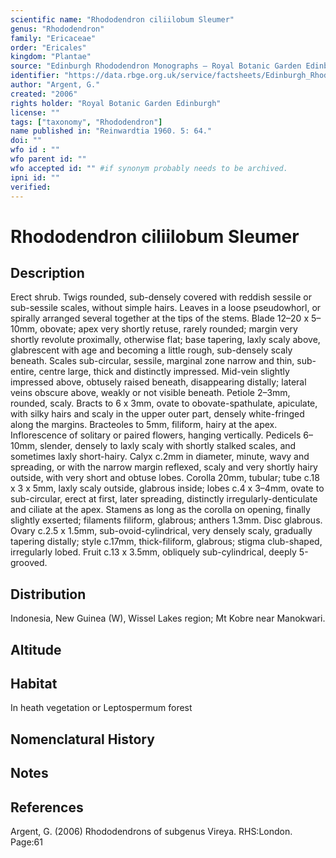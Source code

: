 ```yaml
---
scientific name: "Rhododendron ciliilobum Sleumer"
genus: "Rhododendron"
family: "Ericaceae"
order: "Ericales"
kingdom: "Plantae"
source: "Edinburgh Rhododendron Monographs – Royal Botanic Garden Edinburgh"
identifier: "https://data.rbge.org.uk/service/factsheets/Edinburgh_Rhododendron_Monographs.xhtml"
author: "Argent, G."
created: "2006"
rights holder: "Royal Botanic Garden Edinburgh"
license: ""
tags: ["taxonomy", "Rhododendron"]
name published in: "Reinwardtia 1960. 5: 64."
doi: ""
wfo id : ""
wfo parent id: ""
wfo accepted id: "" #if synonym probably needs to be archived.                      
ipni id: ""
verified:
---
```


                       

# Rhododendron ciliilobum Sleumer

## Description
Erect shrub. Twigs rounded, sub-densely covered with reddish sessile or sub-sessile scales, without simple hairs. Leaves in a loose pseudowhorl, or spirally arranged several together at the tips of the stems. Blade 12–20 x 5–10mm, obovate; apex very shortly retuse, rarely rounded; margin very shortly revolute proximally, otherwise flat; base tapering, laxly scaly above, glabrescent with age and becoming a little rough, sub-densely scaly beneath. Scales sub-circular, sessile, marginal zone narrow and thin, sub-entire, centre large, thick and distinctly impressed. Mid-vein slightly impressed above, obtusely raised beneath, disappearing distally; lateral veins obscure above, weakly or not visible beneath. Petiole 2–3mm, rounded, scaly. Bracts to 6 x 3mm, ovate to obovate-spathulate, apiculate, with silky hairs and scaly in the upper outer part, densely white-fringed along the margins. Bracteoles to 5mm, filiform, hairy at the apex. Inflorescence of solitary or paired flowers, hanging vertically. Pedicels 6–10mm, slender, densely to laxly scaly with shortly stalked scales, and sometimes laxly short-hairy. Calyx c.2mm in diameter, minute, wavy and spreading, or with the narrow margin reflexed, scaly and very shortly hairy outside, with very short and obtuse lobes. Corolla 20mm, tubular; tube c.18 x 3 x 5mm, laxly scaly outside, glabrous inside; lobes c.4 x 3–4mm, ovate to sub-circular, erect at first, later spreading, distinctly irregularly-denticulate and ciliate at the apex. Stamens as long as the corolla on opening, finally slightly exserted; filaments filiform, glabrous; anthers 1.3mm. Disc glabrous. Ovary c.2.5 x 1.5mm, sub-ovoid-cylindrical, very densely scaly, gradually tapering distally; style c.17mm, thick-filiform, glabrous; stigma club-shaped, irregularly lobed. Fruit c.13 x 3.5mm, obliquely sub-cylindrical, deeply 5-grooved.

## Distribution
Indonesia, New Guinea (W), Wissel Lakes region; Mt Kobre near Manokwari.

## Altitude


## Habitat
In heath vegetation or Leptospermum forest

## Nomenclatural History

                       
## Notes


## References

Argent, G. (2006) Rhododendrons of subgenus Vireya. RHS:London. Page:61
